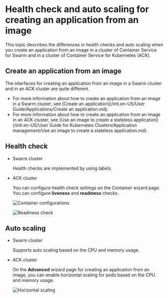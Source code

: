 # Health check and auto scaling for creating an application from an image

This topic describes the differences in health checks and auto scaling when you create an application from an image in a cluster of Container Service for Swarm and in a cluster of Container Service for Kubernetes \(ACK\).

## Create an application from an image

The interfaces for creating an application from an image in a Swarm cluster and in an ACK cluster are quite different.

-   For more information about how to create an application from an image in a Swarm cluster, see [Create an application](/intl.en-US/User Guide/Applications/Create an application.md).
-   For more information about how to create an application from an image in an ACK cluster, see [Use an image to create a stateless application](/intl.en-US/User Guide for Kubernetes Clusters/Application management/Use an image to create a stateless application.md).

## Health check

-   Swarm cluster

    Health checks are implemented by using labels.

-   ACK cluster

    You can configure health check settings on the Container wizard page. You can configure **liveness** and **readiness** checks.

    ![Container configurations](https://static-aliyun-doc.oss-accelerate.aliyuncs.com/assets/img/en-US/7546858951/p35542.png)

    ![Readiness check](https://static-aliyun-doc.oss-accelerate.aliyuncs.com/assets/img/en-US/7546858951/p35543.png)


## Auto scaling

-   Swarm cluster

    Supports auto scaling based on the CPU and memory usage.

-   ACK cluster

    On the **Advanced** wizard page for creating an application from an image, you can enable horizontal scaling for pods based on the CPU and memory usage.

    ![Horizontal scaling](https://static-aliyun-doc.oss-accelerate.aliyuncs.com/assets/img/en-US/8546858951/p35544.png)


